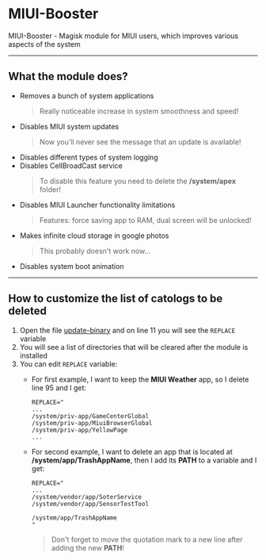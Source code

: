 # MIUI-Booster
MIUI-Booster - Magisk module for MIUI users, which improves various aspects of the system

---

## What the module does?
* Removes a bunch of system applications
  > Really noticeable increase in system smoothness and speed!
* Disables MIUI system updates
  > Now you'll never see the message that an update is available!
* Disables different types of system logging
* Disables CellBroadCast service
  > To disable this feature you need to delete the **/system/apex** folder!
* Disables MIUI Launcher functionality limitations
  > Features: force saving app to RAM, dual screen will be unlocked!
* Makes infinite cloud storage in google photos
  > This probably doesn't work now...
* Disables system boot animation

---

## How to customize the list of catologs to be deleted
1. Open the file [update-binary](META-INF/com/google/android/update-binary) and on line 11 you will see the ```REPLACE``` variable
2. You will see a list of directories that will be cleared after the module is installed
3. You can edit ```REPLACE``` variable:
   * For first example, I want to keep the **MIUI Weather** app, so I delete line 95 and I get:
      ```shell
      REPLACE="
      ...
      /system/priv-app/GameCenterGlobal
      /system/priv-app/MiuiBrowserGlobal
      /system/priv-app/YellowPage
      ...
      ```
   * For second example, I want to delete an app that is located at **/system/app/TrashAppName**, then I add its **PATH** to a variable and I get:
      ```shell
      REPLACE="
      ...
      /system/vendor/app/SoterService
      /system/vendor/app/SensorTestTool

      /system/app/TrashAppName
      "
      ```

      > Don't forget to move the quotation mark to a new line after adding the new **PATH**!
